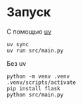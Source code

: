 # Запуск

С помощью [uv](https://docs.astral.sh/uv/)
```
uv sync
uv run src/main.py
```

Без uv
```
python -m venv .venv
.venv/scripts/activate
pip install flask
python src/main.py
```
